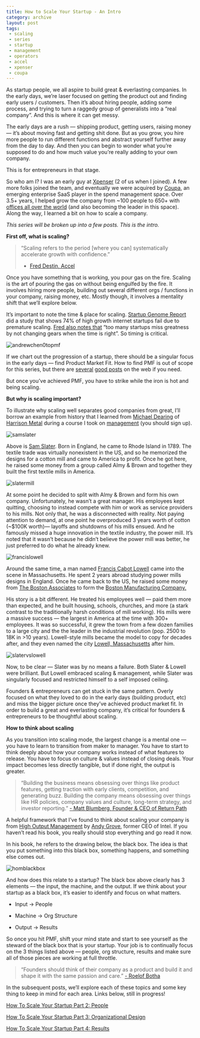 ```yaml
---
title: How to Scale Your Startup - An Intro
category: archive
layout: post
tags: 
 - scaling
 - series
 - startup
 - management
 - operators
 - accel
 - xpenser
 - coupa
---
```


As startup people, we all aspire to build great & everlasting companies. In the early days, we’re laser focused on getting the product out and finding early users / customers. Then it’s about hiring people, adding some process, and trying to turn a raggedy group of generalists into a “real company”. And this is where it can get messy.

The early days are a rush — shipping product, getting users, raising money — it’s about moving fast and getting shit done. But as you grow, you hire more people to run different functions and abstract yourself further away from the day to day. And then you can begin to wonder what you’re supposed to do and how much value you’re really adding to your own company.

This is for entrepreneurs in that stage.

So who am I? I was an early guy at [Xpenser](http://xpenser.com) (2 of us when I joined). A few more folks joined the team, and eventually we were acquired by [Coupa](http://www.coupa.com), an emerging enterprise SaaS player in the spend management space. Over 3.5+ years, I helped grow the company from ~100 people to 650+ with [offices all over the world](http://www.coupa.com/company/our-offices/) (and also becoming the leader in this space). Along the way, I learned a bit on how to scale a company.

*This series will be broken up into a few posts. This is the intro.*

**First off, what is scaling?**  

> “Scaling refers to the period [where you can] systematically accelerate growth with confidence.”
> - [Fred Destin, Accel](https://www.quora.com/What-is-involved-in-a-startup-scaling)

Once you have something that is working, you pour gas on the fire. Scaling is the art of pouring the gas on without being engulfed by the fire. It involves hiring more people, building out several different orgs / functions in your company, raising money, etc. Mostly though, it involves a mentality shift that we’ll explore below.

It’s important to note the time & place for scaling. [Startup Genome Report](https://s3.amazonaws.com/startupcompass-public/StartupGenomeReport2_Why_Startups_Fail_v2.pdf) did a study that shows 74% of high growth internet startups fail due to premature scaling. [Fred also notes that](https://www.quora.com/What-is-involved-in-a-startup-scaling) “too many startups miss greatness by not changing gears when the time is right”. So timing is critical.

![andrewchen0topmf](/images/andrewchen0topmf.png)

If we chart out the progression of a startup, there should be a singular focus in the early days — find Product Market Fit. How to find PMF is out of scope for this series, but there are [several](https://www.linkedin.com/pulse/marc-andreessen-product-market-fit-startups-marc-andreessen) [good posts](https://medium.com/evergreen-business-weekly/product-market-fit-what-it-really-means-how-to-measure-it-and-where-to-find-it-70e746be907b#.pnfud9b1a) on the web if you need.

But once you’ve achieved PMF, you have to strike while the iron is hot and being scaling.

**But why is scaling important?**

To illustrate why scaling well separates good companies from great, I’ll borrow an example from history that I learned from [Michael Dearing](https://twitter.com/mcgd) of [Harrison Metal](https://www.harrisonmetal.com/) during a course I took on [management](https://www.harrisonmetal.com/courses/foundations-general-management) (you should sign up).

![samslater](/images/samslater.png)

Above is [Sam Slater](https://en.wikipedia.org/wiki/Samuel_Slater). Born in England, he came to Rhode Island in 1789. The textile trade was virtually nonexistent in the US, and so he memorized the designs for a cotton mill and came to America to profit. Once he got here, he raised some money from a group called Almy & Brown and together they built the first textile mills in America.

![slatermill](/images/slatermill.png)

At some point he decided to split with Almy & Brown and form his own company. Unfortunately, he wasn’t a great manager. His employees kept quitting, choosing to instead compete with him or work as service providers to his mills. Not only that, he was a disconnected with reality. Not paying attention to demand, at one point he overproduced 3 years worth of cotton (~$100K worth)— layoffs and shutdowns of his mills ensued. And he famously missed a huge innovation in the textile industry, the power mill. It’s noted that it wasn’t because he didn’t believe the power mill was better, he just preferred to do what he already knew.

![francislowell](/images/francislowell.png)

Around the same time, a man named [Francis Cabot Lowell](https://en.wikipedia.org/wiki/Francis_Cabot_Lowell_(businessman)) came into the scene in Massachusetts. He spent 2 years abroad studying power mills designs in England. Once he came back to the US, he raised some money from [The Boston Associates](https://en.wikipedia.org/wiki/The_Boston_Associates) to form the [Boston Manufacturing Company.](https://en.wikipedia.org/wiki/Boston_Manufacturing_Company)

His story is a bit different. He treated his employees well — paid them more than expected, and he built housing, schools, churches, and more (a stark contrast to the traditionally harsh conditions of mill working). His mills were a massive success — the largest in America at the time with 300+ employees. It was so successful, it grew the town from a few dozen families to a large city and the the leader in the industrial revolution (pop. 2500 to 18K in >10 years). Lowell-style mills became the model to copy for decades after, and they even named the city [Lowell, Massachusetts](https://en.wikipedia.org/wiki/Lowell,_Massachusetts#History) after him.

![slatervslowell](/images/slatervslowell.png)

Now, to be clear — Slater was by no means a failure. Both Slater & Lowell were brilliant. But Lowell embraced scaling & management, while Slater was singularly focused and restricted himself to a self imposed ceiling.

Founders & entrepreneurs can get stuck in the same pattern. Overly focused on what they loved to do in the early days (building product, etc) and miss the bigger picture once they’ve achieved product market fit. In order to build a great and everlasting company, it’s critical for founders & entrepreneurs to be thoughtful about scaling.

**How to think about scaling**

As you transition into scaling mode, the largest change is a mental one — you have to learn to transition from maker to manager. You have to start to think deeply about how your company works instead of what features to release. You have to focus on culture & values instead of closing deals. Your impact becomes less directly tangible, but if done right, the output is greater.

> “Building the business means obsessing over things like product features, getting traction with early clients, competition, and generating buzz.
> Building the company means obsessing over things like HR policies, company values and culture, long-term strategy, and investor reporting.”
> [- Matt Blumberg, Founder & CEO of Return Path](https://www.onlyonceblog.com/2011/10/building-the-company-vs-building-the-business)

A helpful framework that I’ve found to think about scaling your company is from [High Output Management](https://www.amazon.com/High-Output-Management-Andrew-Grove/dp/0679762884) by [Andy Grove](https://en.wikipedia.org/wiki/Andrew_Grove), former CEO of Intel. If you haven’t read his book, you really should stop everything and go read it now.

In his book, he refers to the drawing below, the black box. The idea is that you put something into this black box, something happens, and something else comes out.

![homblackbox](/images/homblackbox.png)

And how does this relate to a startup? The black box above clearly has 3 elements — the input, the machine, and the output. If we think about your startup as a black box, it’s easier to identify and focus on what matters.

* Input → People  

* Machine → Org Structure  

* Output → Results  

So once you hit PMF, shift your mind state and start to see yourself as the steward of the black box that is your startup. Your job is to continually focus on the 3 things listed above — people, org structure, results and make sure all of those pieces are working at full throttle.

> “Founders should think of their company as a product and build it and shape it with the same passion and care.”
> [- Roelof Botha](http://avc.com/2011/10/building-a-company-vs-building-a-business/)

In the subsequent posts, we’ll explore each of these topics and some key thing to keep in mind for each area. Links below, still in progress!

[How To Scale Your Startup Part 2: People](/2016/10/03/scaling-startup-2-people/)

[How To Scale Your Startup Part 3: Organizational Design](/2016/11/02/scaling-startup-3-org-structure/)

[How To Scale Your Startup Part 4: Results](/2016/11/22/scaling-startup-4-results/)